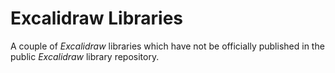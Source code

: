 # Excalidraw Libraries

A couple of *Excalidraw* libraries which have not be officially published in the
public *Excalidraw* library repository.
